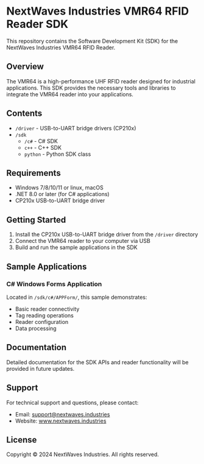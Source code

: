 # NextWaves Industries VMR64 RFID Reader SDK

This repository contains the Software Development Kit (SDK) for the NextWaves Industries VMR64 RFID Reader.

## Overview

The VMR64 is a high-performance UHF RFID reader designed for industrial applications. This SDK provides the necessary tools and libraries to integrate the VMR64 reader into your applications.

## Contents

- `/driver` - USB-to-UART bridge drivers (CP210x)
- `/sdk`
  - `/c#` - C# SDK
  - `c++` - C++ SDK
  - `python` - Python SDK class

## Requirements

- Windows 7/8/10/11 or linux, macOS
- .NET 8.0 or later (for C# applications)
- CP210x USB-to-UART bridge driver

## Getting Started

1. Install the CP210x USB-to-UART bridge driver from the `/driver` directory
2. Connect the VMR64 reader to your computer via USB
3. Build and run the sample applications in the SDK

## Sample Applications

### C# Windows Forms Application
Located in `/sdk/c#/APPForm/`, this sample demonstrates:
- Basic reader connectivity
- Tag reading operations
- Reader configuration
- Data processing

## Documentation

Detailed documentation for the SDK APIs and reader functionality will be provided in future updates.

## Support

For technical support and questions, please contact:
- Email: support@nextwaves.industries
- Website: www.nextwaves.industries

## License

Copyright © 2024 NextWaves Industries. All rights reserved.
